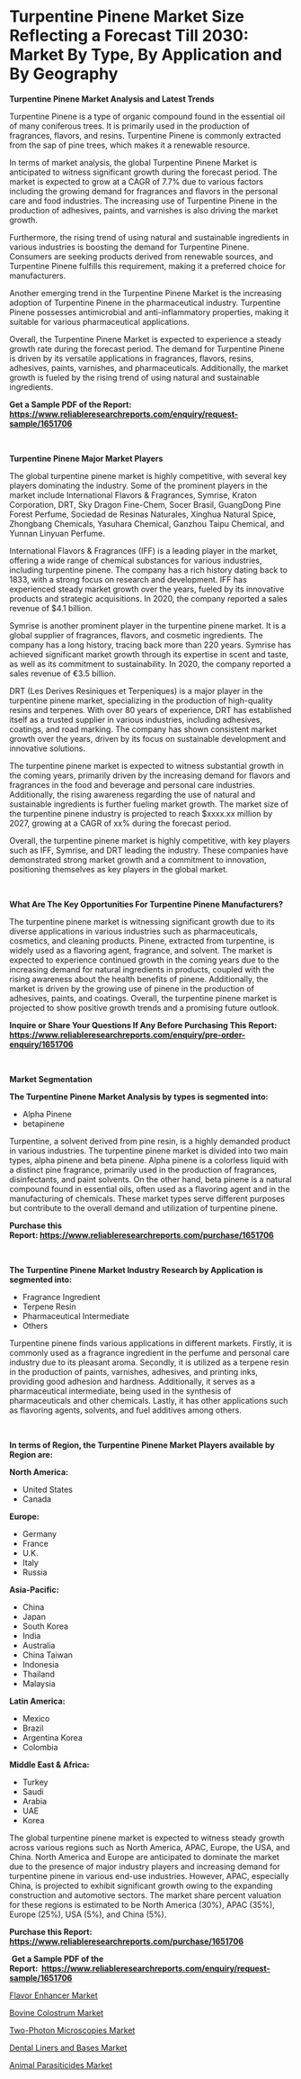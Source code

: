 <p><h1>Turpentine Pinene Market Size Reflecting a Forecast Till 2030: Market By Type, By Application and By Geography</h1></p><p><strong>Turpentine Pinene Market Analysis and Latest Trends</strong></p>
<p><p>Turpentine Pinene is a type of organic compound found in the essential oil of many coniferous trees. It is primarily used in the production of fragrances, flavors, and resins. Turpentine Pinene is commonly extracted from the sap of pine trees, which makes it a renewable resource.</p><p>In terms of market analysis, the global Turpentine Pinene Market is anticipated to witness significant growth during the forecast period. The market is expected to grow at a CAGR of 7.7% due to various factors including the growing demand for fragrances and flavors in the personal care and food industries. The increasing use of Turpentine Pinene in the production of adhesives, paints, and varnishes is also driving the market growth.</p><p>Furthermore, the rising trend of using natural and sustainable ingredients in various industries is boosting the demand for Turpentine Pinene. Consumers are seeking products derived from renewable sources, and Turpentine Pinene fulfills this requirement, making it a preferred choice for manufacturers.</p><p>Another emerging trend in the Turpentine Pinene Market is the increasing adoption of Turpentine Pinene in the pharmaceutical industry. Turpentine Pinene possesses antimicrobial and anti-inflammatory properties, making it suitable for various pharmaceutical applications.</p><p>Overall, the Turpentine Pinene Market is expected to experience a steady growth rate during the forecast period. The demand for Turpentine Pinene is driven by its versatile applications in fragrances, flavors, resins, adhesives, paints, varnishes, and pharmaceuticals. Additionally, the market growth is fueled by the rising trend of using natural and sustainable ingredients.</p></p>
<p><strong>Get a Sample PDF of the Report:&nbsp; <a href="https://www.reliableresearchreports.com/enquiry/request-sample/1651706">https://www.reliableresearchreports.com/enquiry/request-sample/1651706</a></strong></p>
<p>&nbsp;</p>
<p><strong>Turpentine Pinene Major Market Players</strong></p>
<p><p>The global turpentine pinene market is highly competitive, with several key players dominating the industry. Some of the prominent players in the market include International Flavors & Fragrances, Symrise, Kraton Corporation, DRT, Sky Dragon Fine-Chem, Socer Brasil, GuangDong Pine Forest Perfume, Sociedad de Resinas Naturales, Xinghua Natural Spice, Zhongbang Chemicals, Yasuhara Chemical, Ganzhou Taipu Chemical, and Yunnan Linyuan Perfume.</p><p>International Flavors & Fragrances (IFF) is a leading player in the market, offering a wide range of chemical substances for various industries, including turpentine pinene. The company has a rich history dating back to 1833, with a strong focus on research and development. IFF has experienced steady market growth over the years, fueled by its innovative products and strategic acquisitions. In 2020, the company reported a sales revenue of $4.1 billion.</p><p>Symrise is another prominent player in the turpentine pinene market. It is a global supplier of fragrances, flavors, and cosmetic ingredients. The company has a long history, tracing back more than 220 years. Symrise has achieved significant market growth through its expertise in scent and taste, as well as its commitment to sustainability. In 2020, the company reported a sales revenue of €3.5 billion.</p><p>DRT (Les Derives Resiniques et Terpeniques) is a major player in the turpentine pinene market, specializing in the production of high-quality resins and terpenes. With over 80 years of experience, DRT has established itself as a trusted supplier in various industries, including adhesives, coatings, and road marking. The company has shown consistent market growth over the years, driven by its focus on sustainable development and innovative solutions.</p><p>The turpentine pinene market is expected to witness substantial growth in the coming years, primarily driven by the increasing demand for flavors and fragrances in the food and beverage and personal care industries. Additionally, the rising awareness regarding the use of natural and sustainable ingredients is further fueling market growth. The market size of the turpentine pinene industry is projected to reach $xxxx.xx million by 2027, growing at a CAGR of xx% during the forecast period.</p><p>Overall, the turpentine pinene market is highly competitive, with key players such as IFF, Symrise, and DRT leading the industry. These companies have demonstrated strong market growth and a commitment to innovation, positioning themselves as key players in the global market.</p></p>
<p>&nbsp;</p>
<p><strong>What Are The Key Opportunities For Turpentine Pinene Manufacturers?</strong></p>
<p><p>The turpentine pinene market is witnessing significant growth due to its diverse applications in various industries such as pharmaceuticals, cosmetics, and cleaning products. Pinene, extracted from turpentine, is widely used as a flavoring agent, fragrance, and solvent. The market is expected to experience continued growth in the coming years due to the increasing demand for natural ingredients in products, coupled with the rising awareness about the health benefits of pinene. Additionally, the market is driven by the growing use of pinene in the production of adhesives, paints, and coatings. Overall, the turpentine pinene market is projected to show positive growth trends and a promising future outlook.</p></p>
<p><strong>Inquire or Share Your Questions If Any Before Purchasing This Report: <a href="https://www.reliableresearchreports.com/enquiry/pre-order-enquiry/1651706">https://www.reliableresearchreports.com/enquiry/pre-order-enquiry/1651706</a></strong></p>
<p>&nbsp;</p>
<p><strong>Market Segmentation</strong></p>
<p><strong>The Turpentine Pinene Market Analysis by types is segmented into:</strong></p>
<p><ul><li>Alpha Pinene</li><li>betapinene</li></ul></p>
<p><p>Turpentine, a solvent derived from pine resin, is a highly demanded product in various industries. The turpentine pinene market is divided into two main types, alpha pinene and beta pinene. Alpha pinene is a colorless liquid with a distinct pine fragrance, primarily used in the production of fragrances, disinfectants, and paint solvents. On the other hand, beta pinene is a natural compound found in essential oils, often used as a flavoring agent and in the manufacturing of chemicals. These market types serve different purposes but contribute to the overall demand and utilization of turpentine pinene.</p></p>
<p><strong>Purchase this Report:&nbsp;<a href="https://www.reliableresearchreports.com/purchase/1651706">https://www.reliableresearchreports.com/purchase/1651706</a></strong></p>
<p>&nbsp;</p>
<p><strong>The Turpentine Pinene Market Industry Research by Application is segmented into:</strong></p>
<p><ul><li>Fragrance Ingredient</li><li>Terpene Resin</li><li>Pharmaceutical Intermediate</li><li>Others</li></ul></p>
<p><p>Turpentine pinene finds various applications in different markets. Firstly, it is commonly used as a fragrance ingredient in the perfume and personal care industry due to its pleasant aroma. Secondly, it is utilized as a terpene resin in the production of paints, varnishes, adhesives, and printing inks, providing good adhesion and hardness. Additionally, it serves as a pharmaceutical intermediate, being used in the synthesis of pharmaceuticals and other chemicals. Lastly, it has other applications such as flavoring agents, solvents, and fuel additives among others.</p></p>
<p>&nbsp;</p>
<p><strong>In terms of Region, the Turpentine Pinene Market Players available by Region are:</strong></p>
<p>
    <p> <strong> North America: </strong>
        <ul>
            <li>United States</li>
            <li>Canada</li>
        </ul>
        </p> 
    <p> <strong> Europe: </strong>
        <ul>
            <li>Germany</li>
            <li>France</li>
            <li>U.K.</li>
            <li>Italy</li>
            <li>Russia</li>
        </ul>
        </p> 
    <p> <strong> Asia-Pacific: </strong>
        <ul>
            <li>China</li>
            <li>Japan</li>
            <li>South Korea</li>
            <li>India</li>
            <li>Australia</li>
            <li>China Taiwan</li>
            <li>Indonesia</li>
            <li>Thailand</li>
            <li>Malaysia</li>
        </ul>
        </p> 
    <p> <strong> Latin America: </strong>
        <ul>
            <li>Mexico</li>
            <li>Brazil</li>
            <li>Argentina Korea</li>
            <li>Colombia</li>
        </ul>
        </p> 
    <p> <strong> Middle East & Africa: </strong>
        <ul>
            <li>Turkey</li>
            <li>Saudi</li>
            <li>Arabia</li>
            <li>UAE</li>
            <li>Korea</li>
        </ul>
    </p>
    </p>
<p><p>The global turpentine pinene market is expected to witness steady growth across various regions such as North America, APAC, Europe, the USA, and China. North America and Europe are anticipated to dominate the market due to the presence of major industry players and increasing demand for turpentine pinene in various end-use industries. However, APAC, especially China, is projected to exhibit significant growth owing to the expanding construction and automotive sectors. The market share percent valuation for these regions is estimated to be North America (30%), APAC (35%), Europe (25%), USA (5%), and China (5%).</p></p>
<p><strong>Purchase this Report: <a href="https://www.reliableresearchreports.com/purchase/1651706">https://www.reliableresearchreports.com/purchase/1651706</a></strong></p>
<p>&nbsp;<strong>Get a Sample PDF of the Report:&nbsp;&nbsp;<a href="https://www.reliableresearchreports.com/enquiry/request-sample/1651706">https://www.reliableresearchreports.com/enquiry/request-sample/1651706</a></strong></p>
<p><strong></strong></p>
<p><p><a href="https://www.linkedin.com/pulse/flavor-enhancer-market-size-share-global-analysis-report-2023/">Flavor Enhancer Market</a></p><p><a href="https://medium.com/@annarussell1981/bovine-colostrum-market-size-growth-forecast-2023-2030-3c0ac7d673bf">Bovine Colostrum Market</a></p><p><a href="https://www.linkedin.com/pulse/two-photon-microscopies-market-size-2023/">Two-Photon Microscopies Market</a></p><p><a href="https://www.linkedin.com/pulse/dental-liners-bases-market-challenges-opportunities-growth/">Dental Liners and Bases Market</a></p><p><a href="https://medium.com/@amrutreliable23/animal-parasiticides-market-insights-into-market-cagr-market-trends-and-growth-strategies-47b177ae933b">Animal Parasiticides Market</a></p></p>